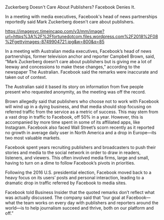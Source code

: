 Zuckerberg Doesn't Care About Publishers? Facebook Denies It.

In a meeting with media executives, Facebook's head of news partnerships reportedly said Mark Zuckerberg doesn't care about publishers.

https://imagesvc.timeincapp.com/v3/mm/image?url=https%3A%2F%2Ffortunedotcom.files.wordpress.com%2F2018%2F08%2Fgettyimages-8749904721.jpg&w=800&q=85


In a meeting with Australian media executives, Facebook’s head of news partnerships, former television anchor and reporter Campbell Brown, said, “Mark Zuckerberg doesn’t care about publishers but is giving me a lot of leeway and concessions to make these changes,” according to the newspaper The Australian. Facebook said the remarks were inaccurate and taken out of context.

The Australian said it based its story on information from five people present who requested anonymity, as the meeting was off the record.

Brown allegedly said that publishers who choose not to work with Facebook will wind up in a dying business, and that media should stop focusing on referred traffic from the service as a metric of success. This may stem from a vast drop in traffic to Facebook, off 50% in a year. However, this is accompanied by more time spent in some of its affiliated apps, like Instagram. Facebook also faced Wall Street’s scorn recently as it reported no growth in average daily user in North America and a drop in Europe—its two most valuable markets.

Facebook spent years recruiting publishers and broadcasters to push their stories and media to the social network in order to draw in readers, listeners, and viewers. This often involved media firms, large and small, having to turn on a dime to follow Facebook’s pivots in priorities.

Following the 2016 U.S. presidential election, Facebook moved back to a heavy focus on its users’ posts and personal interaction, leading to a dramatic drop in traffic referred by Facebook to media sites.

Facebook told Business Insider that the quoted remarks don’t reflect what was actually discussed. The company said that “our goal at Facebook—what the team works on every day with publishers and reporters around the world—is to help journalism succeed and thrive, both on our platform and off.”
